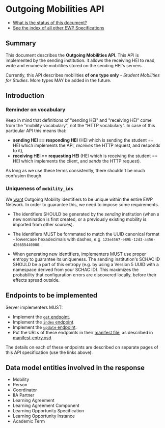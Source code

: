 Outgoing Mobilities API
=======================

* [What is the status of this document?][statuses]
* [See the index of all other EWP Specifications][develhub]


Summary
-------

This document describes the **Outgoing Mobilities API**. This API is
implemented by the sending institution. It allows the receiving HEI to read,
write and enumerate mobilities stored on the sending HEI's servers.

Currently, this API describes mobilities **of one type only** - *Student
Mobilities for Studies*. More types MAY be added in the future.


Introduction
------------

### Reminder on vocabulary

Keep in mind that definitions of "sending HEI" and "receiving HEI" come from
the "mobility vocabulary", not the "HTTP vocabulary". In case of this
particular API this means that:

* **sending HEI == responding HEI** (HEI which is sending the student == HEI
  which implements the API, *receives* the HTTP request, and responds to it),
* **receiving HEI == requesting HEI** (HEI which is receiving the student ==
  HEI which implements the client, and *sends* the HTTP request).

As long as we use these terms consistently, there shouldn't be much confusion
though.


<a name='mobility_ids'></a>

### Uniqueness of `mobility_ids`

We [want](https://github.com/erasmus-without-paper/general-issues/issues/10)
Outgoing Mobility identifiers to be unique within the entire EWP Network. In
order to guarantee this, we need to impose some requirements.

 * The identifiers SHOULD be generated by the *sending* institution (when a
   new nomination is first created, or a previously existing mobility is
   imported from other sources).

 * The identifiers MUST be formmated to match the UUID canonical format -
   lowercase hexadecimals with dashes, e.g.
   `123e4567-e89b-12d3-a456-426655440000`.

 * When generating new identifiers, implementers MUST use proper entropy to
   guarantee its uniqueness. The sending institution's SCHAC ID SHOULD be a
   part of this entropy (e.g. by using a Version 5 UUID with a namespace
   derived from your SCHAC ID). This maximizes the probability that
   configuration errors are discovered locally, before their effects spread
   outside.


Endpoints to be implemented
---------------------------

Server implementers MUST:

 * Implement the [`get` endpoint](endpoints/get.md).
 * Implement the [`index` endpoint](endpoints/index.md).
 * Implement the [`update` endpoint](endpoints/update.md).
 * Put the URLs of these endpoints in their [manifest file][discovery-api], as
   described in [manifest-entry.xsd](manifest-entry.xsd).

The details on each of these endpoints are described on separate pages of this
API specification (use the links above).


Data model entities involved in the response
--------------------------------------------

 * Mobility
 * Person
 * Coordinator
 * IIA Partner
 * Learning Agreement
 * Learning Agreement Component
 * Learning Opportunity Specification
 * Learning Opportunity Instance
 * Academic Term


[develhub]: http://developers.erasmuswithoutpaper.eu/
[statuses]: https://github.com/erasmus-without-paper/ewp-specs-management#statuses
[registry-spec]: https://github.com/erasmus-without-paper/ewp-specs-api-registry
[discovery-api]: https://github.com/erasmus-without-paper/ewp-specs-api-discovery
[echo]: https://github.com/erasmus-without-paper/ewp-specs-api-echo
[error-handling]: https://github.com/erasmus-without-paper/ewp-specs-architecture#error-handling
[institutions-api]: https://github.com/erasmus-without-paper/ewp-specs-api-institutions

